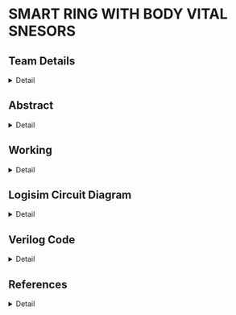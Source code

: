 # SMART RING WITH BODY VITAL SNESORS

<!-- First Section -->
## Team Details
<details>
  <summary>Detail</summary>

  > Semester: 3rd Sem B. Tech. CSE

  > Section: S2

  > Member-1: Dhanush V , 221CS217 , dhanushv.221cs217@nitk.edu.in 

  > member-2: Harsha J Gundapalli , 221CS222 , harshajgundapalli.221cs222@nitk.edu.in

  > Member-3: Isiri Dinesh S , 221CS226 , isiridineshs.221cs226@nitk.edu.in
</details>

<!-- Second Section -->
## Abstract
<details>
  <summary>Detail</summary>
  
   THE SMART RING is a wearable heart attack detecting equipment which can be used in our day to day life to indicate the condition of the heart. It helps to detect heart attack and helps a person to seek for an emergency help. This was specially designed in order to help the people who suffer from minor or severe heart diseases. SMART RINGS are capable of monitoring your heart rate throughout the day and night, which can offer insights, like resting heart rate and when your heart rate is unexpectedly high or low. Some can also use that heart rate sensor to measure heart rate variability, which is the measurement of intervals between heart beats, and can be an indicator of stress. Wearable devices that detect heart rate can be helpful for improving exercise habits and eating behaviours, and they can provide motivation to lead a healthier lifestyle – all of which contribute to lowering the risk of heart disease. Smart rings are built in such a way that their core can rely on similar hardware to deliver core ring features. It also has sensor to sense the body temperature ,oxygen level and also supplies the oxygen in emergency case. The reading from these sensors can be used to send an alert message to the nearby health facility .  
Lately, there has been many cases of heart attacks even when it comes to the people who were considered to be medically healthy. Recently, heart attack has not only been a common problem among the senior citizens, it has been a concern for youngsters as well. The rate of heart attack among the youngsters seem to be increasing rapidly   compared to that of the senior citizens. Such cases have inspired us to lay our minds on a device like SMART RING. These smart rings can be considered unique and different from other devices like watches because they do not given 'an additional device on your body' kind of look. Instead, these small rings are very easy to wear and carry it daily like a part of your body.  Heavier gadgets like watches are not required in order to keep your health intact. The SMART RING can be worn as an ornament as well. So basically, it is a very convenient and useful device to maintain a good health. This SMART RING also helps in showing the amount of oxygen that is needed by the patient which helps providing the proper required amount of oxygen.     

</details>

<!-- Third Section -->
## Working
<details>
  <summary>Detail</summary>

   ### DESCRIPTION
The Smart Ring with Body Vital Sensors can be a very useful gadget as it can easily detect any chances of an heart attack and find the accurate oxygen levels required by the patient which is very vital to know to supply the right amount.
In our project, we are using the following components as listed below:
⦁ Three 8-bit comparator – Compare the 8-bit binary numbers with the fixed limits specified.

The following is the Verilog code for an 8-bit comparator:



⦁ One 8-bit Subtractor – To find the difference in the oxygen level and release 
                                       only the required amount of oxygen.

The Verilog code as follows:


⦁ 1 OR Gate                                                   

⦁ 1 AND GATE

In this project, A, B, C are inputs given by sensors that are being used, F1, F2, F3 and F4 are fixed limits (minimum or the maximum level for the respective reading) specified by us. Comparator C1 compares input A and fixed limit F1.
If its higher than the fixed limit it will show 1 else 0. Similarly Comparator C2 compares input B and fixed limit F2 and Comparator C3 compares input from subtractor with fixed limit F4 and gives the output 1 or 0. The 8-bit subtractor finds difference between input C and fixed limit F3. The outputs of C1 and C2 are connected to an OR Gate and the output from the OR Gate and the output from C3 gives us the final output which helps to detect the possibility of having heart attack, the major vitals which occur are body temperature, pulse rate or heart rate and body oxygen level. For sensing these body vitals, we use a temperature sensor, heart rate sensor and readings from an oxy-meter. We have fixed some limiting values which are the minimum or maximum levels for that reading. For temperature, the fixed limit is 37 degrees (0011011). For heart rate, it is 72 BPM (0110010). For oxygen level, the limiting value is 95 spo2 (10010101). Our main aim is to find any chances of heart attack and also provide emergency oxygen supply in order to give an extra crucial time for the health care to reach the patient.








---

### DESIGN:

The circuit works in the following manner:
1)	Start: The process initiates, aiming to compare two 8-bit binary numbers 
    input A and B.
2)	Input A and B: The values of the two binary numbers are provided as input    
   for the comparison process.
3)	Comparators 1 and 2: Both A and B undergo individual comparisons to  
   determine their relative magnitudes using two distinct comparators.
4) OR Gate: The results from the first two  
   comparators are then combined using an OR gate, generating a single output representing their comparative relationship.
5) Subtractor: The two 8-bit numbers, A and B, are utilized in an 8-bit 
   subtractor to find their numerical difference.
6) Comparator 3: The output of the subtractor 
   undergoes comparison with 0, 
   allowing an assessment of the relationship between A and B based on their 
   subtraction result.
7) AND Gate: The outputs of the OR gate and the third comparator are directed 
   to an AND gate, which performs a logical conjunction operation.
8) Output: The ultimate output from the AND gate represents the result of the 
   comparison operation, indicating the relationship between the two 8-bit 
   binary numbers A and B.
9) End: The process concludes, signifying the completion of the comparison 
  operation between the two 8-bit binary numbers.

This flowchart demonstrates a systematic process for comparing two 8-bit binary numbers, incorporating multiple stages of comparison and logical operations to produce the final comparison output.

### Flowchart
 ![Flowchart](https://github.com/Dhanush0804/DDS_Project_S2-T21/assets/148981102/ed3e1055-539d-4a81-8b2c-314147d149d5)

 ---

### Truth Table:

#### Truth table for subtractor


 


#### Truth table for AND Gate           
|A 	 |B	|Output |
|----|--|---------| 
|   0	 |  0	|   0        |
|   0	 |  1	|   0        | 
|   1	 |  0	|   0        |
|   1	 |  1	|   1        |

#### Truth table for OR Gate
|A 	 |B	|Output |
|----|--|---------| 
|   0	 |  0	|   0        |
|   0	 |  1	|   1      | 
|   1	 |  0	|   1        |
|   1	 |  1	|   1        |


#### Truth table for comparator
|A1| A0 | B1 | B0 | 'A<B' |	'A=B' | 'A>B' |
|--|----|----|----|-------|-------|-------|
|0|	0	| 0|	 0|	  0|	     1|	     0
|0|	0	|0|	1|	1|	0|	0|
|0|	0|	1|	0|	1|	0|	0|
|0|	0|	1|	1|	1|	0|	0|
|0	|1	|0	|0	|0|	0|	1|
|0|	1|	0|	1|	0|	1|	0|
|0	|1	|1	|0	|1	|0	|0|
|0|	1|	1|	1|	1|	0|	0|
|1	|0	|0	|0	|0	|0	|1|
|1|	0|	0|	1|	0|	0|	1|
|1|	0|	1|	0|	0|	1|	0|
|1|	0|	1|	1|	1|	0|	0|
|1|	1|	0|	0|	0|	0|	1|


</details>

<!-- Fourth Section -->
## Logisim Circuit Diagram
<details>
  <summary>Detail</summary>
![Smart ring](https://github.com/Dhanush0804/DDS_Project_S2-T21/assets/148981102/7a365d70-fc07-4c5f-9bf5-496306bf3381)

  

</details>

<!-- Fifth Section -->
## Verilog Code
<details>
  <summary>Detail</summary>

   // SMART RING WITH BODY VITAL SENSORS
//S2_T21
//1. 221CS217 , Dhanush V , dhanushv.221cs217@nitk.edu.in , 9353241312
//2. 221CS222 , Harsha J Gundapalli , harshajgundapalli.221cs222@nitk.edu.in ,8792251009
//3. 221CS226 , Isiri Dinesh S , isiridineshs.221cs226@nitk.edu.in , 7349437557


module magComp (   //Module for an 8-bit comparator
input [7:0] In1,
input [7:0] In2,
output Gt,
);

reg Gt;

always @ (In1 or In2) // Check the state of the input lines
begin
Gt <= (In1 > In2) ? 1’b1 : 1’b0; // Check for greater than condition
end module

module full_adder(output cout, s , input a, b, cin); // Module for full_adder
  assign S = a ^ b ^ cin;
  assign Cout = (a & b) | (b & cin) | (a & cin);
end module

module subtractor(  //Module for 8-bit adder subtractor circuit
    output cout,    //MSB, determines if answer is positive or negative
    output [7:0] s,
    input [7:0] a,
    input [7:0] b,
    input cin // if cin = 1, subtract, if cin = 0, add. 
    );
    
    wire [7:0] bin; // bin XOR'ed with cin to get its compliment 
    assign bin[0] = b[0]^cin;
    assign bin[1] = b[1]^cin;
    assign bin[2] = b[2]^cin;
    assign bin[3] = b[3]^cin;
    assign bin[4] = b[4]^cin;                          
    assign bin[5] = b[5]^cin;
    assign bin[6] = b[6]^cin;
    assign bin[7] = b[7]^cin;
    
      
    wire [8:1] carry; // subtraction using full adders
     full_adder FA0(carry[1],s[0],a[0],bin[0],cin);
     full_adder FA1(carry[2],s[1],a[1],bin[1],carry[1]);
     full_adder FA2(carry[3],s[2],a[2],bin[2],carry[2]);
     full_adder FA3(carry[4],s[3],a[3],bin[3],carry[3]);
     full_adder FA4(carry[5],s[4],a[4],bin[4],carry[4]);
     full_adder FA5(carry[6],s[5],a[5],bin[5],carry[5]);
     full_adder FA6(carry[7],s[6],a[6],bin[6],carry[6]);
     full_adder FA7(carry[8],s[7],a[7],bin[7],carry[7]);
     
     assign cout = cin^carry[8];// Final carry over 
   
end module

module S2_T21(A,B,C,F1,F2,F3,F4,X,D,E)  // Final Module for the circuit 
	input [0:7] A; // Inputs given from the sensors
	input [0:7] B;
	input [0:7] C;
	input [0:7] F1; // Fixed inputs specified in advance
	input [0:7] F2;
	input [0:7] F3;
	input [0:7] F4;
	input X;
	output [0:7] D; // Gives us the amount of oxygen given out
	output E; // Tells us if it is an emergency or not 
  
	wire [0:5] w;
	magComp C1(A,F1,w[0]); // Check the temperature readings 
	magComp C2(B,F2,w[1]); // Check the heart rate readings
	subtractor S1(w[2],D,C,F3,X); // Difference in the oxygen level
	magComp C3(D,F4,w[3]); // Check with the critical limit
	OR O1(w[4],w[0],w[1]);
	AND A1(E,w[3],w[4]); // Tells is it an emergency or not 

end module

---
### Test bench File
// SMART RING WITH BODY VITAL SENSORS
//S2_T21
//1. 221CS217 , Dhanush V , dhanushv.221cs217@nitk.edu.in , 9353241312
//2. 221CS222 , Harsha J Gundapalli , harshajgundapalli.221cs222@nitk.edu.in ,8792251009
//3. 221CS226 , Isiri Dinesh S , isiridineshs.221cs226@nitk.edu.in , 7349437557

module S2_T21_tb;
	reg [0:7] A; // Inputs given from the sensors
	reg [0:7] B;
	reg [0:7] C;
	reg [0:7] F1; // Fixed inputs specified in advance
	reg [0:7] F2;
	reg [0:7] F3;
	reg [0:7] F4;
	reg X;
	wire [0:7] D; // Gives us the amount of oxygen given out
	wire E; // Tells us if it is an emergency or not 
	int i;


	S2_T21 M1(A,B,C,F1,F2,F3,F4,X,D,E);


	initial 
	begin
		$dumpfile("S2_T21.vcd");
		$dumpvars(0, S2_T21_tb);
	end 

	initial
	begin 

		$display("|                S2_T21                                                                                                                               
                                                                                                   |");
		$display("----------------------------------------------------------------------------------------------------------------------------------------------------------------------------------------------------------------------------------------------");
		$display("|   Input                                                                                                                                                                                                
                                        | Output-1                                              | Output-2  |");
			
	$display("-----------------------------------------------------------------------------------------------------------------------------------------------------------------------------------------------------------------------------------------------");
		$display("| A[0] | A[1] | A[2] | A[3] | A[4] | A[5] | A[6] | A[7] | B[0] | B[1] | B[2] | B[3] | B[4] | B[5] | B[6] | B[7] | C[0] | C[1] | C[2] | C[3] | C[4] | C[5] | C[6] | C[7] | D[0] | D[1] | D[2] | D[3] | D[4] | D[5] | D[6] | D[7] |     E     |");
		$display("-----------------------------------------------------------------------------------------------------------------------------------------------------------------------------------------------------------------------------------------------");
		$monitor("| %b | %b | %b | %b | %b | %b | %b | %b | %b | %b | %b | %b | %b | %b | %b | %b | %b | %b | %b | %b | %b | %b | %b | %b | %b | %b | %b | %b | %b | %b |", A[0], A[1], A[2], A[3], A[4], A[5], A[6], A[7], B[0], B[1], B[2], B[3], B[4], B[5], B[6], B[7], C[0], C[1], C[2], C[3], C[4], C[5], C[6], C[7], D[0], D[1], D[2], D[3], D[4], D[5], D[6], D[7], E);
		

	A = 8'b00000000;
	B = 8'b00000000;
	C = 8'b00000000;
	F1 = 8'b00110111;
	F2 = 8'b01110010;
	F3 = 8'b10010101;
	F4 = 8'b00011000;
	for(i=1;i=255;i++)
	{
		#10 A = A + 8'b00000001;
		#10 B = B + 8'b00000001;
		#10 C = C + 8'b00000001;
	}
	end
	
	initial #300 $finish;
 endmodule

 </details>

 ## References
 <details>
  <summary>Detail</summary>

 [1]	Hwang, Limsui, Zhao, “Wireless Heart Attack Detector with GPS”, ECE445. University of Illinois, Fall 2004, https://courses.ece.uiuc.edu/ece445/cgi-bin/view_project.pl?fall2004_24  
  
[2]	National Heart, Lung, and Blood Institute, Disease and Condition Index, “What Is Coronary Artery  Disease?”, August 2003, http://www.nhlbi.nih.gov/health/dci/Diseases/Cad/CAD_WhatIs.html  
  
[3]	ECG Library. 2002. http://www.ecglibrary.com/ecghome.html  
  
[4]	Wikipedia, the Free Encyclopedia, “RS-232”, April 30, 2005,  http://en.wikipedia.org/wiki/RS-232



 

</details>


